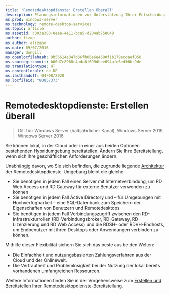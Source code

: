 ```yaml
---
title: 'Remotedesktopdienste: Erstellen überall'
description: Planungsinformationen zur Unterstützung Ihrer Entscheidung, wo Ihre RDS-Bereitstellung gehostet werden soll.
ms.prod: windows-server
ms.technology: remote-desktop-services
ms.topic: article
ms.assetid: c803a383-0eea-4e11-bca5-d204ab758048
author: lizap
ms.author: elizapo
ms.date: 09/07/2016
manager: dongill
ms.openlocfilehash: 9b56614e347b36fb86e6e4680f1b179accaef058
ms.sourcegitcommit: b00d7c8968c4adc8f699dbee694afe6ed36bc9de
ms.translationtype: HT
ms.contentlocale: de-DE
ms.lasthandoff: 04/08/2020
ms.locfileid: "80857373"
---
```

# <a name="remote-desktop-services---build-anywhere"></a>Remotedesktopdienste: Erstellen überall

>Gilt für: Windows Server (halbjährlicher Kanal), Windows Server 2019, Windows Server 2016

Sie können lokal, in der Cloud oder in einer aus beiden Optionen bestehenden Hybridumgebung bereitstellen. Ändern Sie Ihre Bereitstellung, wenn sich Ihre geschäftlichen Anforderungen ändern.

Unabhängig davon, wo Sie sich befinden, die zugrunde liegende [Architektur](desktop-hosting-logical-architecture.md) der Remotedesktopdienste-Umgebung bleibt die gleiche:
- Sie benötigen in jedem Fall einen Server mit Internetverbindung, um RD Web Access und RD Gateway für externe Benutzer verwenden zu können
- Sie benötigen in jedem Fall Active Directory und – für Umgebungen mit Hochverfügbarkeit – eine SQL-Datenbank zum Speichern der Eigenschaften von Benutzern und Remotedesktops
- Sie benötigen in jedem Fall Verbindungszugriff zwischen den RD-Infrastrukturrollen (RD-Verbindungsbroker, RD-Gateway, RD-Lizenzierung und RD Web Access) und die RDSH- oder RDVH-Endhosts, um Endbenutzer mit ihren Desktops oder Anwendungen verbinden zu können.

Mithilfe dieser Flexibilität sichern Sie sich das beste aus beiden Welten:
- Die Einfachheit und nutzungsbasierten Zahlungsverfahren aus der Cloud und der Onlinewelt.
- Die Vertrautheit und Problemlosigkeit bei der Nutzung der lokal bereits vorhandenen umfangreichen Ressourcen.

Weitere Informationen finden Sie in der Vorgehensweise zum [Erstellen und Bereitstellen Ihrer Remotedesktopdienste-Bereitstellung](rds-build-and-deploy.md).